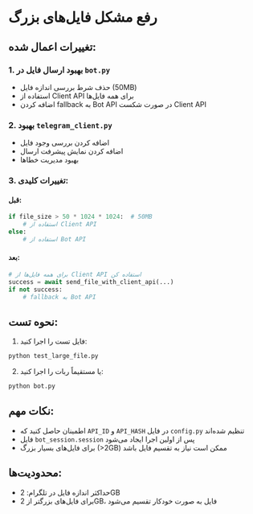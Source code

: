 # رفع مشکل فایل‌های بزرگ

## تغییرات اعمال شده:

### 1. بهبود ارسال فایل در `bot.py`
- حذف شرط بررسی اندازه فایل (50MB)
- استفاده از Client API برای همه فایل‌ها
- اضافه کردن fallback به Bot API در صورت شکست Client API

### 2. بهبود `telegram_client.py`
- اضافه کردن بررسی وجود فایل
- اضافه کردن نمایش پیشرفت ارسال
- بهبود مدیریت خطاها

### 3. تغییرات کلیدی:

#### قبل:
```python
if file_size > 50 * 1024 * 1024:  # 50MB
    # استفاده از Client API
else:
    # استفاده از Bot API
```

#### بعد:
```python
# برای همه فایل‌ها از Client API استفاده کن
success = await send_file_with_client_api(...)
if not success:
    # fallback به Bot API
```

## نحوه تست:

1. فایل تست را اجرا کنید:
```bash
python test_large_file.py
```

2. یا مستقیماً ربات را اجرا کنید:
```bash
python bot.py
```

## نکات مهم:

- اطمینان حاصل کنید که `API_ID` و `API_HASH` در فایل `config.py` تنظیم شده‌اند
- فایل `bot_session.session` پس از اولین اجرا ایجاد می‌شود
- برای فایل‌های بسیار بزرگ (>2GB) ممکن است نیاز به تقسیم فایل باشد

## محدودیت‌ها:

- حداکثر اندازه فایل در تلگرام: 2GB
- برای فایل‌های بزرگتر از 2GB، فایل به صورت خودکار تقسیم می‌شود 